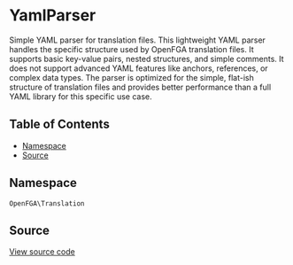 # YamlParser

Simple YAML parser for translation files. This lightweight YAML parser handles the specific structure used by OpenFGA translation files. It supports basic key-value pairs, nested structures, and simple comments. It does not support advanced YAML features like anchors, references, or complex data types. The parser is optimized for the simple, flat-ish structure of translation files and provides better performance than a full YAML library for this specific use case.

## Table of Contents

* [Namespace](#namespace)
* [Source](#source)

## Namespace

`OpenFGA\Translation`

## Source

[View source code](https://github.com/evansims/openfga-php/blob/main/src/Translation/YamlParser.php)
